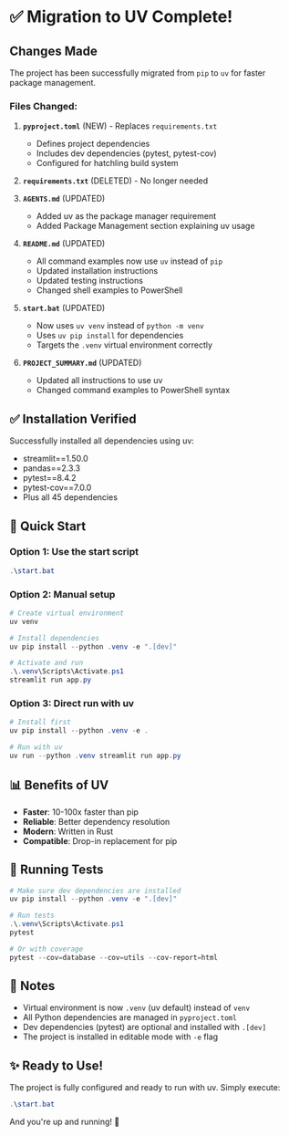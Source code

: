 # ✅ Migration to UV Complete!

## Changes Made

The project has been successfully migrated from `pip` to `uv` for faster package management.

### Files Changed:

1. **`pyproject.toml`** (NEW) - Replaces `requirements.txt`
   - Defines project dependencies
   - Includes dev dependencies (pytest, pytest-cov)
   - Configured for hatchling build system

2. **`requirements.txt`** (DELETED) - No longer needed

3. **`AGENTS.md`** (UPDATED)
   - Added uv as the package manager requirement
   - Added Package Management section explaining uv usage

4. **`README.md`** (UPDATED)
   - All command examples now use `uv` instead of `pip`
   - Updated installation instructions
   - Updated testing instructions
   - Changed shell examples to PowerShell

5. **`start.bat`** (UPDATED)
   - Now uses `uv venv` instead of `python -m venv`
   - Uses `uv pip install` for dependencies
   - Targets the `.venv` virtual environment correctly

6. **`PROJECT_SUMMARY.md`** (UPDATED)
   - Updated all instructions to use uv
   - Changed command examples to PowerShell syntax

## ✅ Installation Verified

Successfully installed all dependencies using uv:
- streamlit==1.50.0
- pandas==2.3.3
- pytest==8.4.2
- pytest-cov==7.0.0
- Plus all 45 dependencies

## 🚀 Quick Start

### Option 1: Use the start script
```powershell
.\start.bat
```

### Option 2: Manual setup
```powershell
# Create virtual environment
uv venv

# Install dependencies
uv pip install --python .venv -e ".[dev]"

# Activate and run
.\.venv\Scripts\Activate.ps1
streamlit run app.py
```

### Option 3: Direct run with uv
```powershell
# Install first
uv pip install --python .venv -e .

# Run with uv
uv run --python .venv streamlit run app.py
```

## 📊 Benefits of UV

- **Faster**: 10-100x faster than pip
- **Reliable**: Better dependency resolution
- **Modern**: Written in Rust
- **Compatible**: Drop-in replacement for pip

## 🧪 Running Tests

```powershell
# Make sure dev dependencies are installed
uv pip install --python .venv -e ".[dev]"

# Run tests
.\.venv\Scripts\Activate.ps1
pytest

# Or with coverage
pytest --cov=database --cov=utils --cov-report=html
```

## 📝 Notes

- Virtual environment is now `.venv` (uv default) instead of `venv`
- All Python dependencies are managed in `pyproject.toml`
- Dev dependencies (pytest) are optional and installed with `.[dev]`
- The project is installed in editable mode with `-e` flag

## ✨ Ready to Use!

The project is fully configured and ready to run with uv. Simply execute:

```powershell
.\start.bat
```

And you're up and running! 🎉
